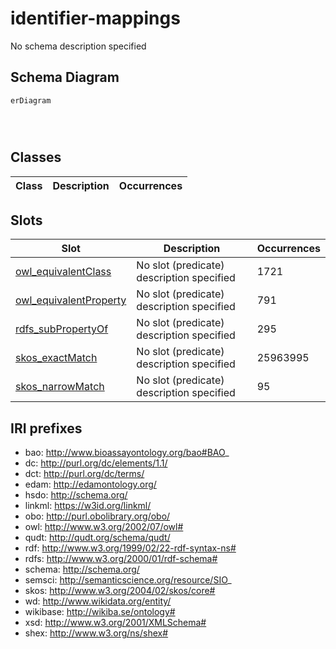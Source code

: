 # identifier-mappings

No schema description specified



## Schema Diagram

```mermaid
erDiagram




```



## Classes

| Class | Description | Occurrences |
| --- | --- | --- |





## Slots

| Slot | Description | Occurrences |
| --- | --- | --- |
| [owl_equivalentClass](slots/owl_equivalentClass.md) | No slot (predicate) description specified<br/>| 1721 |
| [owl_equivalentProperty](slots/owl_equivalentProperty.md) | No slot (predicate) description specified<br/>| 791 |
| [rdfs_subPropertyOf](slots/rdfs_subPropertyOf.md) | No slot (predicate) description specified<br/>| 295 |
| [skos_exactMatch](slots/skos_exactMatch.md) | No slot (predicate) description specified<br/>| 25963995 |
| [skos_narrowMatch](slots/skos_narrowMatch.md) | No slot (predicate) description specified<br/>| 95 |









## IRI prefixes

* bao: http://www.bioassayontology.org/bao#BAO_
* dc: http://purl.org/dc/elements/1.1/
* dct: http://purl.org/dc/terms/
* edam: http://edamontology.org/
* hsdo: http://schema.org/
* linkml: https://w3id.org/linkml/
* obo: http://purl.obolibrary.org/obo/
* owl: http://www.w3.org/2002/07/owl#
* qudt: http://qudt.org/schema/qudt/
* rdf: http://www.w3.org/1999/02/22-rdf-syntax-ns#
* rdfs: http://www.w3.org/2000/01/rdf-schema#
* schema: http://schema.org/
* semsci: http://semanticscience.org/resource/SIO_
* skos: http://www.w3.org/2004/02/skos/core#
* wd: http://www.wikidata.org/entity/
* wikibase: http://wikiba.se/ontology#
* xsd: http://www.w3.org/2001/XMLSchema#
* shex: http://www.w3.org/ns/shex#
